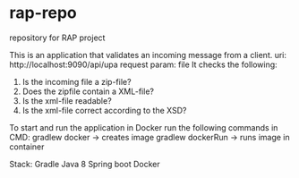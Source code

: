 # rap-repo
repository for RAP project

This is an application that validates an incoming message from a client.
uri: http://localhost:9090/api/upa
request param: file
It checks the following:
1. Is the incoming file a zip-file?
2. Does the zipfile contain a XML-file?
3. Is the xml-file readable?
4. Is the xml-file correct according to the XSD?

To start and run the application in Docker run the following commands
in CMD:
gradlew docker          -> creates image
gradlew dockerRun       -> runs image in container

Stack:
Gradle
Java 8
Spring boot
Docker
